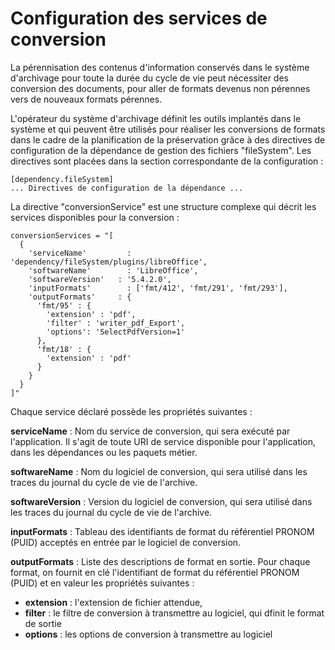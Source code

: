 ﻿Configuration des services de conversion
========================================

La pérennisation des contenus d'information conservés dans le système d'archivage pour toute la durée du cycle de vie 
peut nécessiter des conversion des documents, pour aller de formats devenus non pérennes vers de nouveaux formats pérennes.

L'opérateur du système d'archivage définit les outils implantés dans le système et qui peuvent être utilisés pour réaliser 
les conversions de formats dans le cadre de la planification de la préservation grâce à des directives de configuration 
de la dépendance de gestion des fichiers "fileSystem". Les directives sont placées dans la section correspondante de la configuration :

    [dependency.fileSystem]
    ... Directives de configuration de la dépendance ...

La directive "conversionService" est une structure complexe qui décrit les services disponibles pour la conversion :

    conversionServices = "[
      {
        'serviceName'         : 'dependency/fileSystem/plugins/libreOffice',
        'softwareName'        : 'LibreOffice',
        'softwareVersion'   : '5.4.2.0',
        'inputFormats'        : ['fmt/412', 'fmt/291', 'fmt/293'],
        'outputFormats'     : {
          'fmt/95' : {
            'extension' : 'pdf',
            'filter' : 'writer_pdf_Export',
            'options': 'SelectPdfVersion=1'
          },
          'fmt/18' : {
            'extension' : 'pdf'
          }
        }
      }
    ]"

Chaque service déclaré possède les propriétés suivantes :

**serviceName** : 
Nom du service de conversion, qui sera exécuté par l'application. 
Il s'agit de toute URI de service disponible pour l'application, dans les dépendances ou les paquets métier.


**softwareName** : Nom du logiciel de conversion, qui sera utilisé dans les traces du journal du cycle de vie de l'archive.


**softwareVersion** : Version du logiciel de conversion, qui sera utilisé dans les traces du journal du cycle de vie de l'archive.


**inputFormats** : Tableau des identifiants de format du référentiel PRONOM (PUID) acceptés en entrée par le logiciel de conversion.


**outputFormats** : Liste des descriptions de format en sortie. 
Pour chaque format, on fournit en clé l'identifiant de format du référentiel PRONOM (PUID) et en valeur les propriétés suivantes :
    
  * **extension** : l'extension de fichier attendue,
  * **filter** : le filtre de conversion à transmettre au logiciel, qui dfinit le format de sortie
  * **options** : les options de conversion à transmettre au logiciel
